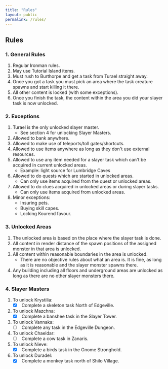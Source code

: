 ```yaml
---
title: "Rules"
layout: public
permalink: /rules/
---
```


##  Rules

### 1. General Rules
1. Regular Ironman rules.
1. May use Tutorial Island items.
1. Must rush to Burthorpe and get a task from Turael straight away.
1. Once you got a task you must pick an area where the task creature spawns and start killing it there.
1. All other content is locked (with some exceptions).
1. Once you finish the task, the content within the area you did your slayer task is now unlocked.

### 2. Exceptions
1. Turael is the only unlocked slayer master. 
	* See section 4 for unlocking Slayer Masters.
1. Allowed to bank anywhere.
1. Allowed to make use of teleports/toll gates/shortcuts.
1. Allowed to use items anywhere as long as they don't use external resources.
1. Allowed to use any item needed for a slayer task which can't be acquired in current unlocked areas.
	* Example: light source for Lumbridge Caves
1. Allowed to do quests which are started in unlocked areas.
	* Can only use items acquired from the quest or unlocked areas.
1. Allowed to do clues acquired in unlocked areas or during slayer tasks.
	* Can only use items acquired from unlocked areas.
1. Minor exceptions:
	* Insuring pets.
	* Buying skill capes.
	* Locking Kourend favour.

### 3. Unlocked Areas
1. The unlocked area is based on the place where the slayer task is done.
1. All content in render distance of the spawn positions of the assigned monster in that area is unlocked.
1. All content within reasonable boundaries in the area is unlocked.
	* There are no objective rules about what an area is. It is fine, as long as it is reasonable and the slayer monster spawns there.
1. Any building including all floors and underground areas are unlocked as long as there are no other slayer monsters there.

### 4. Slayer Masters
1. To unlock Krystilia:
	- [x] &nbsp;Complete a skeleton task North of Edgeville.
1. To unlock Mazchna:
	- [x] &nbsp;Complete a banshee task in the Slayer Tower.
1. To unlock Vannaka:
	- [ ] &nbsp;Complete any task in the Edgeville Dungeon.
1. To unlock Chaeldar:
	- [ ] &nbsp;Complete a cow task in Zanaris.
1. To unlock Nieve:
	- [x] &nbsp;Complete a birds task in the Gnome Stronghold.
1. To unlock Duradel:
	- [x] &nbsp;Complete a monkey task north of Shilo Village.
